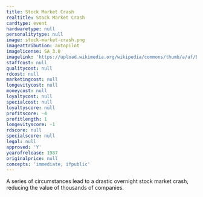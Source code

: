 ```yaml
---
title: Stock Market Crash
realtitle: Stock Market Crash
cardtype: event
hardwaretype: null
personalitytype: null
image: stock-market-crash.png
imageattribution: autopilot
imagelicense: SA 3.0
imagelink: 'https://upload.wikimedia.org/wikipedia/commons/thumb/a/af/Black_Monday_Dow_Jones.svg/600px-Black_Monday_Dow_Jones.svg.png'
staffcost: null
qualitycost: null
rdcost: null
marketingcost: null
longevitycost: null
moneycost: null
loyaltycost: null
specialcost: null
loyaltyscore: null
profitscore: -4
profitlength: 1
longevityscore: -1
rdscore: null
specialscore: null
legal: null
approved: 'Y'
yearofrelease: 1987
originalprice: null
concepts: 'immediate, ifpublic'
---
```


A series of circumstances lead to a drastic overnight stock market crash, reducing the value of thousands of companies.
